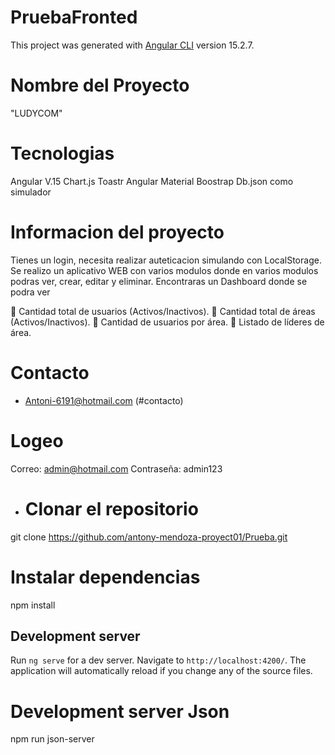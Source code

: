 # PruebaFronted

This project was generated with [Angular CLI](https://github.com/angular/angular-cli) version 15.2.7.

# Nombre del Proyecto
"LUDYCOM" 

# Tecnologias
Angular V.15 
Chart.js
Toastr
Angular Material
Boostrap
Db.json como simulador 

# Informacion del proyecto
Tienes un login, necesita realizar auteticacion simulando con LocalStorage.
Se realizo un aplicativo WEB con varios modulos donde en varios modulos podras ver, crear, editar y eliminar. Encontraras un Dashboard donde se podra ver 

	Cantidad total de usuarios (Activos/Inactivos).
	Cantidad total de áreas (Activos/Inactivos).
	Cantidad de usuarios por área.
	Listado de líderes de área.

# Contacto
- Antoni-6191@hotmail.com (#contacto)

# Logeo
Correo:  admin@hotmail.com
Contraseña:  admin123

- # Clonar el repositorio
git clone https://github.com/antony-mendoza-proyect01/Prueba.git

# Instalar dependencias
npm install

## Development server

Run `ng serve` for a dev server. Navigate to `http://localhost:4200/`. The application will automatically reload if you change any of the source files.

# Development server Json
npm run json-server